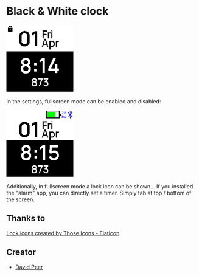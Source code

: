 # Black & White clock

![](screenshot.png)


In the settings, fullscreen mode can be enabled and disabled:

![](screenshot_2.png)

Additionally, in fullscreen mode a lock icon can be shown...
If you installed the "alarm" app, you can directly set a timer. Simply tab at
top / bottom of the screen.

## Thanks to
<a href="https://www.flaticon.com/free-icons/lock" title="lock icons">Lock icons created by Those Icons - Flaticon</a>

## Creator
- [David Peer](https://github.com/peerdavid)
